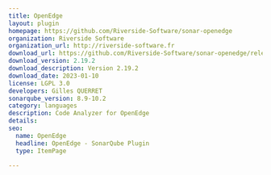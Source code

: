 ```yaml
---
title: OpenEdge
layout: plugin
homepage: https://github.com/Riverside-Software/sonar-openedge
organization: Riverside Software
organization_url: http://riverside-software.fr
download_url: https://github.com/Riverside-Software/sonar-openedge/releases/download/V2.19.1/sonar-openedge-plugin-2.19.2.jar
download_version: 2.19.2
download_description: Version 2.19.2
download_date: 2023-01-10
license: LGPL 3.0
developers: Gilles QUERRET
sonarqube_version: 8.9-10.2
category: languages
description: Code Analyzer for OpenEdge
details: 
seo:
  name: OpenEdge
  headline: OpenEdge - SonarQube Plugin
  type: ItemPage

---
```

